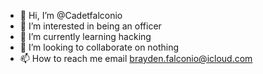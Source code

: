 - 👋 Hi, I’m @Cadetfalconio
- 👀 I’m interested in being an officer
- 🌱 I’m currently learning hacking
- 💞️ I’m looking to collaborate on nothing
- 📫 How to reach me email brayden.falconio@icloud.com

<!---
Cadetfalconio/Cadetfalconio is a ✨ special ✨ repository because its `README.md` (this file) appears on your GitHub profile.
You can click the Preview link to take a look at your changes.
--->
